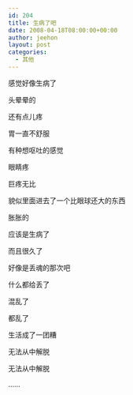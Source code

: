 ```yaml
---
id: 204
title: 生病了吧
date: 2008-04-18T08:00:00+00:00
author: jeehon
layout: post
categories:
  - 其他
---
```

感觉好像生病了
  
头晕晕的
  
还有点儿疼
  
胃一直不舒服
  
有种想呕吐的感觉
  
眼睛疼
  
巨疼无比
  
貌似里面进去了一个比眼球还大的东西
  
胀胀的
  
应该是生病了
  
而且很久了
  
好像是丢魂的那次吧
  
什么都给丢了
  
混乱了
  
都乱了
  
生活成了一团糟
  
无法从中解脱
  
无法从中解脱
  
……